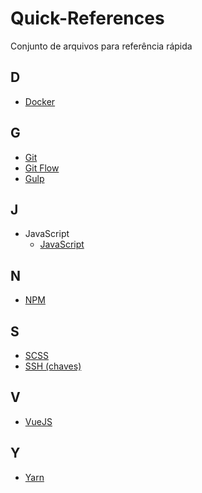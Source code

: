 # Quick-References

Conjunto de arquivos para referência rápida

## D
  - [Docker](references/docker.md)

## G
  - [Git](references/git.md)
  - [Git Flow](references/git-flow.md)
  - [Gulp](references/gulp.md)

## J
  - JavaScript
    - [JavaScript](references/js-array-methods.md)

## N
  - [NPM](references/npm.md)

## S
  - [SCSS](references/scss.md)
  - [SSH (chaves)](references/ssh-keys.md)

## V
  - [VueJS](references/vuejs.md)

## Y
  - [Yarn](references/yarn.md)
